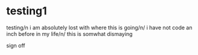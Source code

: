 # testing1

testing/n
i am absolutely lost with where this is going/n/
i have not code an inch before in my life/n/
this is somwhat dismaying

sign off
